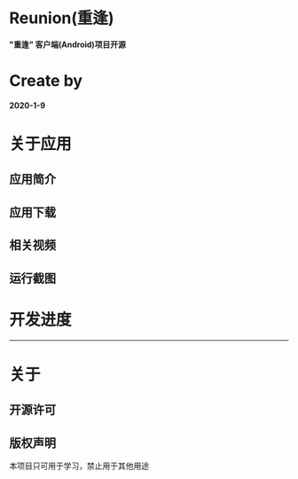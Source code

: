 # Reunion(重逢)
**"重逢" 客户端(Android)项目开源**
# Create by
**2020-1-9**
# 关于应用
## 应用简介
## 应用下载
## 相关视频
## 运行截图
# 开发进度
****
# 关于
## 开源许可
## 版权声明
本项目只可用于学习，禁止用于其他用途
